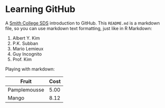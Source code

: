 # Learning GitHub

A [Smith College SDS](https://www.smith.edu/academics/statistics) introduction to GitHub. This `README.md` is a markdown file, so you can use markdown text formatting, just like in R Markdown:

1. Albert Y. Kim
1. P.K. Subban
1. Mario Lemieux
1. Guy Incognito
1. Prof. Kim

Playing with markdown: 

Fruit  | Cost
------------- | -------------
Pamplemousse  | 5.00
Mango  | 8.12
